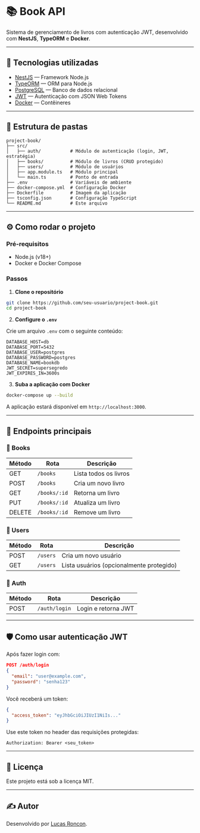 # 📚 Book API

Sistema de gerenciamento de livros com autenticação JWT, desenvolvido com **NestJS**, **TypeORM** e **Docker**.

---

## 🚀 Tecnologias utilizadas

- [NestJS](https://nestjs.com/) — Framework Node.js
- [TypeORM](https://typeorm.io/) — ORM para Node.js
- [PostgreSQL](https://www.postgresql.org/) — Banco de dados relacional
- [JWT](https://jwt.io/) — Autenticação com JSON Web Tokens
- [Docker](https://www.docker.com/) — Contêineres

---

## 📁 Estrutura de pastas

```
project-book/
├── src/
│   ├── auth/           # Módulo de autenticação (login, JWT, estratégia)
│   ├── books/          # Módulo de livros (CRUD protegido)
│   ├── users/          # Módulo de usuários
│   ├── app.module.ts   # Módulo principal
│   └── main.ts         # Ponto de entrada
├── .env                # Variáveis de ambiente
├── docker-compose.yml  # Configuração Docker
├── Dockerfile          # Imagem da aplicação
├── tsconfig.json       # Configuração TypeScript
└── README.md           # Este arquivo
```

---

## ⚙️ Como rodar o projeto

### Pré-requisitos

- Node.js (v18+)
- Docker e Docker Compose

### Passos

1. **Clone o repositório**

```bash
git clone https://github.com/seu-usuario/project-book.git
cd project-book
```

2. **Configure o `.env`**

Crie um arquivo `.env` com o seguinte conteúdo:

```env
DATABASE_HOST=db
DATABASE_PORT=5432
DATABASE_USER=postgres
DATABASE_PASSWORD=postgres
DATABASE_NAME=bookdb
JWT_SECRET=supersegredo
JWT_EXPIRES_IN=3600s
```

3. **Suba a aplicação com Docker**

```bash
docker-compose up --build
```

A aplicação estará disponível em `http://localhost:3000`.

---

## 🧪 Endpoints principais

### 📘 Books

| Método | Rota        | Descrição               | 
|--------|-------------|-------------------------|
| GET    | `/books`    | Lista todos os livros   | 
| POST   | `/books`    | Cria um novo livro      | 
| GET    | `/books/:id`| Retorna um livro        | 
| PUT    | `/books/:id`| Atualiza um livro       | 
| DELETE | `/books/:id`| Remove um livro         | 

### 👤 Users

| Método | Rota       | Descrição               |
|--------|------------|-------------------------|
| POST   | `/users`   | Cria um novo usuário    |
| GET    | `/users`   | Lista usuários (opcionalmente protegido) |

### 🔐 Auth

| Método | Rota         | Descrição               |
|--------|--------------|-------------------------|
| POST   | `/auth/login`| Login e retorna JWT     |

---

## 🛡️ Como usar autenticação JWT

Após fazer login com:

```json
POST /auth/login
{
  "email": "user@example.com",
  "password": "senha123"
}
```

Você receberá um token:

```json
{
  "access_token": "eyJhbGciOiJIUzI1NiIs..."
}
```

Use este token no header das requisições protegidas:

```
Authorization: Bearer <seu_token>
```

---

## 🧾 Licença

Este projeto está sob a licença MIT.

---

## ✍️ Autor

Desenvolvido por [Lucas Roncon](https://github.com/seu-usuario).
